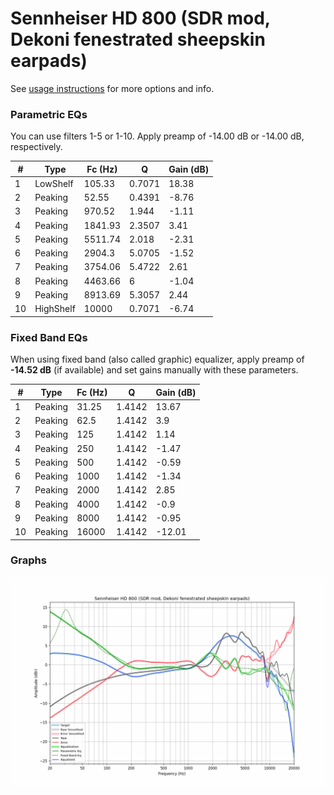 # Sennheiser HD 800 (SDR mod, Dekoni fenestrated sheepskin earpads)
See [usage instructions](https://github.com/jaakkopasanen/AutoEq#usage) for more options and info.

### Parametric EQs
You can use filters 1-5 or 1-10. Apply preamp of -14.00 dB or -14.00 dB, respectively.

|   # | Type      |   Fc (Hz) |      Q |   Gain (dB) |
|-----|-----------|-----------|--------|-------------|
|   1 | LowShelf  |    105.33 | 0.7071 |       18.38 |
|   2 | Peaking   |     52.55 | 0.4391 |       -8.76 |
|   3 | Peaking   |    970.52 | 1.944  |       -1.11 |
|   4 | Peaking   |   1841.93 | 2.3507 |        3.41 |
|   5 | Peaking   |   5511.74 | 2.018  |       -2.31 |
|   6 | Peaking   |   2904.3  | 5.0705 |       -1.52 |
|   7 | Peaking   |   3754.06 | 5.4722 |        2.61 |
|   8 | Peaking   |   4463.66 | 6      |       -1.04 |
|   9 | Peaking   |   8913.69 | 5.3057 |        2.44 |
|  10 | HighShelf |  10000    | 0.7071 |       -6.74 |

### Fixed Band EQs
When using fixed band (also called graphic) equalizer, apply preamp of **-14.52 dB** (if available) and set gains manually with these parameters.

|   # | Type    |   Fc (Hz) |      Q |   Gain (dB) |
|-----|---------|-----------|--------|-------------|
|   1 | Peaking |     31.25 | 1.4142 |       13.67 |
|   2 | Peaking |     62.5  | 1.4142 |        3.9  |
|   3 | Peaking |    125    | 1.4142 |        1.14 |
|   4 | Peaking |    250    | 1.4142 |       -1.47 |
|   5 | Peaking |    500    | 1.4142 |       -0.59 |
|   6 | Peaking |   1000    | 1.4142 |       -1.34 |
|   7 | Peaking |   2000    | 1.4142 |        2.85 |
|   8 | Peaking |   4000    | 1.4142 |       -0.9  |
|   9 | Peaking |   8000    | 1.4142 |       -0.95 |
|  10 | Peaking |  16000    | 1.4142 |      -12.01 |

### Graphs
![](./Sennheiser%20HD%20800%20(SDR%20mod,%20Dekoni%20fenestrated%20sheepskin%20earpads).png)
